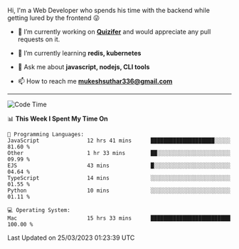 Hi, I'm a Web Developer who spends his time with the backend while getting lured by the frontend 😜

- 🔭 I’m currently working on **[Quizifer](https://github.com/SutharMukesh/Quizifer/)** and would appreciate any pull requests on it.

- 🌱 I’m currently learning **redis, kubernetes**

- 💬 Ask me about **javascript, nodejs, CLI tools**

- 📫 How to reach me **mukeshsuthar336@gmail.com**

---
<!--START_SECTION:waka-->
![Code Time](http://img.shields.io/badge/Code%20Time-2%2C200%20hrs%2021%20mins-blue)

📊 **This Week I Spent My Time On** 

```text
💬 Programming Languages: 
JavaScript               12 hrs 41 mins      ████████████████████░░░░░   81.60 % 
Other                    1 hr 33 mins        ██░░░░░░░░░░░░░░░░░░░░░░░   09.99 % 
EJS                      43 mins             █░░░░░░░░░░░░░░░░░░░░░░░░   04.64 % 
TypeScript               14 mins             ░░░░░░░░░░░░░░░░░░░░░░░░░   01.55 % 
Python                   10 mins             ░░░░░░░░░░░░░░░░░░░░░░░░░   01.11 % 

💻 Operating System: 
Mac                      15 hrs 33 mins      █████████████████████████   100.00 % 
```


 Last Updated on 25/03/2023 01:23:39 UTC
<!--END_SECTION:waka-->
